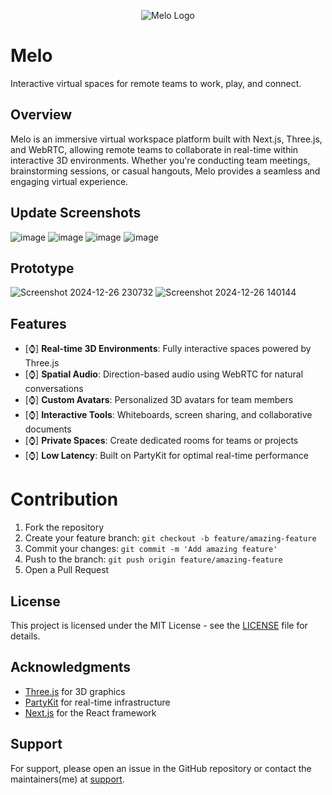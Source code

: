 <p align="center">
  <img src="https://github.com/user-attachments/assets/270b6acf-3ab2-4406-ae04-5dfc52a299e0" alt="Melo Logo" />
</p>

# Melo

Interactive virtual spaces for remote teams to work, play, and connect.

## Overview

Melo is an immersive virtual workspace platform built with Next.js, Three.js, and WebRTC, allowing remote teams to collaborate in real-time within interactive 3D environments. Whether you're conducting team meetings, brainstorming sessions, or casual hangouts, Melo provides a seamless and engaging virtual experience.

## Update Screenshots
![image](https://github.com/user-attachments/assets/581478cb-6360-4757-8a98-5b54e873a3cb)
![image](https://github.com/user-attachments/assets/af762997-f87f-4d90-926d-b002a1a3eaf9)
![image](https://github.com/user-attachments/assets/836c0cc1-3e63-42b4-8692-afd2663b361c)
![image](https://github.com/user-attachments/assets/a17c44d9-c0d9-4e9a-896a-b4554a8b633f)

## Prototype
![Screenshot 2024-12-26 230732](https://github.com/user-attachments/assets/87166bd7-f04e-48cf-8a48-c2f194b88740)
![Screenshot 2024-12-26 140144](https://github.com/user-attachments/assets/3b79cc33-9373-4130-8cfa-9877a4f7c337)

## Features

- [⌚] **Real-time 3D Environments**: Fully interactive spaces powered by Three.js
- [⌚] **Spatial Audio**: Direction-based audio using WebRTC for natural conversations
- [⌚] **Custom Avatars**: Personalized 3D avatars for team members
- [⌚] **Interactive Tools**: Whiteboards, screen sharing, and collaborative documents
- [⌚] **Private Spaces**: Create dedicated rooms for teams or projects
- [⌚] **Low Latency**: Built on PartyKit for optimal real-time performance

# Contribution

1. Fork the repository
2. Create your feature branch: `git checkout -b feature/amazing-feature`
3. Commit your changes: `git commit -m 'Add amazing feature'`
4. Push to the branch: `git push origin feature/amazing-feature`
5. Open a Pull Request

## License

This project is licensed under the MIT License - see the [LICENSE](LICENSE) file for details.

## Acknowledgments

- [Three.js](https://threejs.org/) for 3D graphics
- [PartyKit](https://partykit.io) for real-time infrastructure
- [Next.js](https://nextjs.org/) for the React framework

## Support

For support, please open an issue in the GitHub repository or contact the maintainers(me) at [support](mailto:saphalpdyl@gmail.com).
